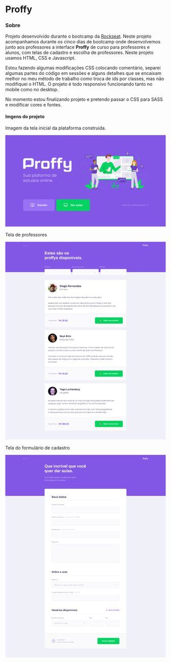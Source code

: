 # Proffy

### Sobre
Projeto desenvolvido durante o bootcamp da [Rockseat](https://rocketseat.com.br/). 
Neste projeto acompanhamos durante os cinco dias de bootcamp onde desenvolvemos junto aos professores a interface <b>Proffy</b> de curso para professores e alunos, com telas de cadastro e escolha de professores. Neste projeto usamos HTML, CSS e Javascript.

Estou fazendo algumas modificações CSS colocando comentário, separei algumas partes do código em sessões e alguns detalhes que se encaixam melhor no meu método de trabalho como troca de ids por classes, mas não modifiquei o HTML. O projeto é todo responsivo funcionando tanto no mobile como no desktop.

No momento estou finalizando projeto e pretendo passar o CSS para SASS e modificar cores e fontes.

#### Imgens do projeto

Imagem da tela inicial da plataforma construida.

![Tela inicial](/images/readme-img/Home.jpg)

Tela de professores

![Tela inicial](/images/readme-img/Listagem.jpg)

Tela do formulário de cadastro

![Tela inicial](/images/readme-img/Formulario.jpg)
